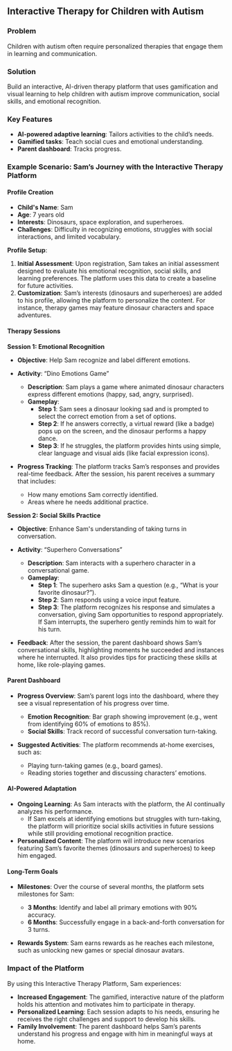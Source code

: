 ## Interactive Therapy for Children with Autism

### Problem
Children with autism often require personalized therapies that engage them in learning and communication.

### Solution
Build an interactive, AI-driven therapy platform that uses gamification and visual learning to help children with autism improve communication, social skills, and emotional recognition.

### Key Features
- **AI-powered adaptive learning**: Tailors activities to the child’s needs.
- **Gamified tasks**: Teach social cues and emotional understanding.
- **Parent dashboard**: Tracks progress.

### Example Scenario: Sam’s Journey with the Interactive Therapy Platform

#### Profile Creation
- **Child's Name**: Sam
- **Age**: 7 years old
- **Interests**: Dinosaurs, space exploration, and superheroes.
- **Challenges**: Difficulty in recognizing emotions, struggles with social interactions, and limited vocabulary.

**Profile Setup**:
1. **Initial Assessment**: Upon registration, Sam takes an initial assessment designed to evaluate his emotional recognition, social skills, and learning preferences. The platform uses this data to create a baseline for future activities.
2. **Customization**: Sam’s interests (dinosaurs and superheroes) are added to his profile, allowing the platform to personalize the content. For instance, therapy games may feature dinosaur characters and space adventures.

#### Therapy Sessions

**Session 1: Emotional Recognition**
- **Objective**: Help Sam recognize and label different emotions.
- **Activity**: “Dino Emotions Game”
  - **Description**: Sam plays a game where animated dinosaur characters express different emotions (happy, sad, angry, surprised).
  - **Gameplay**:
    - **Step 1**: Sam sees a dinosaur looking sad and is prompted to select the correct emotion from a set of options.
    - **Step 2**: If he answers correctly, a virtual reward (like a badge) pops up on the screen, and the dinosaur performs a happy dance.
    - **Step 3**: If he struggles, the platform provides hints using simple, clear language and visual aids (like facial expression icons).

- **Progress Tracking**: The platform tracks Sam’s responses and provides real-time feedback. After the session, his parent receives a summary that includes:
  - How many emotions Sam correctly identified.
  - Areas where he needs additional practice.

**Session 2: Social Skills Practice**
- **Objective**: Enhance Sam's understanding of taking turns in conversation.
- **Activity**: “Superhero Conversations”
  - **Description**: Sam interacts with a superhero character in a conversational game.
  - **Gameplay**:
    - **Step 1**: The superhero asks Sam a question (e.g., “What is your favorite dinosaur?”).
    - **Step 2**: Sam responds using a voice input feature.
    - **Step 3**: The platform recognizes his response and simulates a conversation, giving Sam opportunities to respond appropriately. If Sam interrupts, the superhero gently reminds him to wait for his turn.

- **Feedback**: After the session, the parent dashboard shows Sam’s conversational skills, highlighting moments he succeeded and instances where he interrupted. It also provides tips for practicing these skills at home, like role-playing games.

#### Parent Dashboard
- **Progress Overview**: Sam’s parent logs into the dashboard, where they see a visual representation of his progress over time.
  - **Emotion Recognition**: Bar graph showing improvement (e.g., went from identifying 60% of emotions to 85%).
  - **Social Skills**: Track record of successful conversation turn-taking.

- **Suggested Activities**: The platform recommends at-home exercises, such as:
  - Playing turn-taking games (e.g., board games).
  - Reading stories together and discussing characters’ emotions.

#### AI-Powered Adaptation
- **Ongoing Learning**: As Sam interacts with the platform, the AI continually analyzes his performance.
  - If Sam excels at identifying emotions but struggles with turn-taking, the platform will prioritize social skills activities in future sessions while still providing emotional recognition practice.
- **Personalized Content**: The platform will introduce new scenarios featuring Sam’s favorite themes (dinosaurs and superheroes) to keep him engaged.

#### Long-Term Goals
- **Milestones**: Over the course of several months, the platform sets milestones for Sam:
  - **3 Months**: Identify and label all primary emotions with 90% accuracy.
  - **6 Months**: Successfully engage in a back-and-forth conversation for 3 turns.

- **Rewards System**: Sam earns rewards as he reaches each milestone, such as unlocking new games or special dinosaur avatars.

### Impact of the Platform
By using this Interactive Therapy Platform, Sam experiences:
- **Increased Engagement**: The gamified, interactive nature of the platform holds his attention and motivates him to participate in therapy.
- **Personalized Learning**: Each session adapts to his needs, ensuring he receives the right challenges and support to develop his skills.
- **Family Involvement**: The parent dashboard helps Sam’s parents understand his progress and engage with him in meaningful ways at home.
